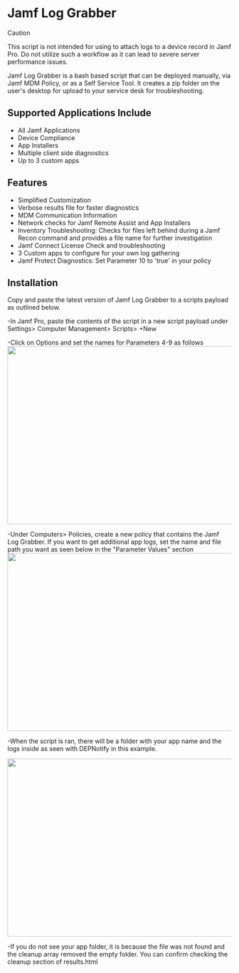 # Jamf Log Grabber

> [!CAUTION]
> This script is not intended for using to attach logs to a device record in Jamf Pro. Do not utilize such a workflow as it can lead to severe server performance issues.


Jamf Log Grabber is a bash based script that can be deployed manually, via Jamf MDM Policy, or as a Self Service Tool. It creates a zip folder on the user's desktop for upload to your service desk for troubleshooting.

## Supported Applications Include
- All Jamf Applications
- Device Compliance
- App Installers
- Multiple client side diagnostics
- Up to 3 custom apps




## Features

- Simplified Customization
- Verbose results file for faster diagnostics
- MDM Communication Information
- Network checks for Jamf Remote Assist and App Installers
- Inventory Troubleshooting: Checks for files left behind during a Jamf Recon command and provides a file name for further investigation
- Jamf Connect License Check and troubleshooting
- 3 Custom apps to configure for your own log gathering
- Jamf Protect Diagnostics: Set Parameter 10 to 'true' in your policy

## Installation

Copy and paste the latest version of Jamf Log Grabber to a scripts payload as outlined below.

-In Jamf Pro, paste the contents of the script in a new script payload under Settings> Computer Management> Scripts> +New

-Click on Options and set the names for Parameters 4-9 as follows
<img src="https://i.imgur.com/FBU6bHv.png" width="800" height="400" />

-Under Computers> Policies, create a new policy that contains the Jamf Log Grabber. If you want to get additional app logs, set the name and file path you want as seen below in the "Parameter Values" section
<img src="https://i.imgur.com/2fXTmog.png" width="800" height="400" />

-When the script is ran, there will be a folder with your app name and the logs inside as seen with DEPNotify in this example.

<img src="https://i.imgur.com/LApTCKx.png" width="800" height="400" />

-If you do not see your app folder, it is because the file was not found and the cleanup array removed the empty folder. You can confirm checking the cleanup section of results.html
